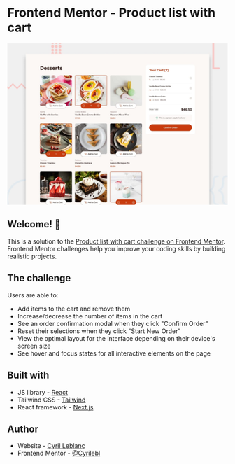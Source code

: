# Frontend Mentor - Product list with cart

![Design preview for the Product list with cart coding challenge](./preview.jpg)

## Welcome! 👋

This is a solution to the [Product list with cart challenge on Frontend Mentor](https://www.frontendmentor.io/challenges/product-list-with-cart-5MmqLVAp_d). Frontend Mentor challenges help you improve your coding skills by building realistic projects. 

## The challenge

Users are able to:

- Add items to the cart and remove them
- Increase/decrease the number of items in the cart
- See an order confirmation modal when they click "Confirm Order"
- Reset their selections when they click "Start New Order"
- View the optimal layout for the interface depending on their device's screen size
- See hover and focus states for all interactive elements on the page

## Built with

- JS library - [React](https://reactjs.org/)
- Tailwind CSS - [Tailwind](https://tailwindcss.com/)
- React framework - [Next.js](https://nextjs.org/)

## Author

- Website - [Cyril Leblanc](https://portfolio-cyrileblanc.netlify.app/)
- Frontend Mentor - [@Cyrilebl](https://www.frontendmentor.io/profile/Cyrilebl)
